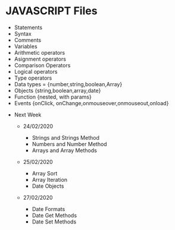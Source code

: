 # JAVASCRIPT Files

- Statements
- Syntax
- Comments
- Variables
- Arithmetic operators
- Asignment operators
- Comparison Operators
- Logical operators
- Type operators
- Data types = {number,string,boolean,Array}
- Objects {string,boolean,array,date}
- Function {nested, with params}
- Events {onClick, onChange,onmouseover,onmouseout,onload}

* Next Week
    * 24/02/2020
        - Strings and Strings Method
        - Numbers and Number Method
        - Arrays and Array Methods

    * 25/02/2020
        - Array Sort
        - Array Iteration
        - Date Objects

    * 27/02/2020
        - Date Formats
        - Date Get Methods
        - Date Set Methods